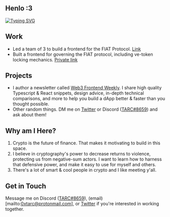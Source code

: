 ## Henlo :3
[![Typing SVG](https://readme-typing-svg.demolab.com?font=Fira+Code&duration=4200&pause=2400&color=86F4F5&center=true&vCenter=true&width=420&height=69&lines=Hey+there!+I'm+0xTARC%2C+a+'web3'+dev)](https://git.io/typing-svg)

## Work
* Led a team of 3 to build a frontend for the FIAT Protocol. [Link](https://github.com/fiatdao/fiat-ui-i)
* Built a frontend for governing the FIAT protocol, including ve-token locking mechanics. [Private link](https://github.com/fiatdao/gov-ui-ii)

## Projects
* I author a newsletter called [Web3 Frontend Weekly](https://web3frontendweekly.substack.com/). I share high quality Typescript & React snippets, design advice, in-depth technical comparisons, and more to help you build a dApp better & faster than you thought possible.
* Other random things. DM me on [Twitter](https://twitter.com/0xTARC) or Discord ([TARC#8659](969663184317345813)) and ask about them!

## Why am I Here?
1. Crypto is the future of finance. That makes it motivating to build in this space.
2. I believe in cryptography's power to decrease returns to violence, protecting us from negative-sum actors. I want to learn how to harness that defensive power, and make it easy to use for myself and others.
3. There's a lot of smart & cool people in crypto and I like meeting y'all.

## Get in Touch
Message me on Discord ([TARC#8659](969663184317345813)), (email)[mailto:0xtarc@protonmail.com], or [Twitter](https://twitter.com/0xTARC) if you're interested in working together.

